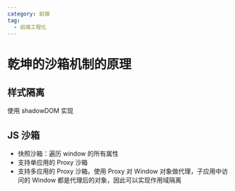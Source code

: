 ```yaml
---
category: 前端
tag:
  - 前端工程化
---
```


# 乾坤的沙箱机制的原理

## 样式隔离

使用 shadowDOM 实现

## JS 沙箱

- 快照沙箱：遍历 window 的所有属性
- 支持单应用的 Proxy 沙箱
- 支持多应用的 Proxy 沙箱。使用 Proxy 对 Window 对象做代理，子应用中访问的 Window 都是代理后的对象，因此可以实现作用域隔离

